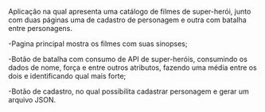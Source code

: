 Aplicação na qual apresenta uma catálogo de filmes de super-herói, junto com duas páginas uma de cadastro de personagem e outra com batalha entre personagens.

-Pagina principal mostra os filmes com suas sinopses;

-Botão de batalha com consumo de API de super-heróis, consumindo os dados de nome, força e entre outros atributos, fazendo uma média entre os dois e identificando qual mais forte;

-Botão de cadastro, no qual possibilita cadastrar personagem e gerar um arquivo JSON.
